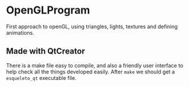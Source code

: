 # OpenGLProgram
First approach to openGL, using triangles, lights, textures and defining animations.

## Made with QtCreator
There is a make file easy to compile, and also a friendly user interface to help check all the things developed easily.
After `make` we should get a `esqueleto_qt` executable file. 
